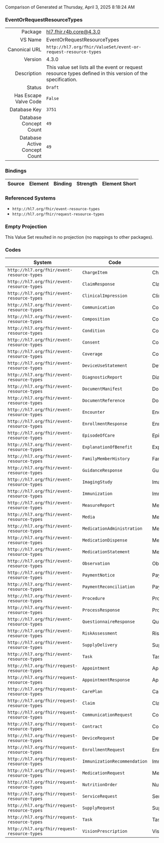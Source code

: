 Comparison of 
Generated at Thursday, April 3, 2025 8:18:24 AM

### EventOrRequestResourceTypes

|      |     |
| ---: | --- |
| Package | hl7.fhir.r4b.core@4.3.0 |
| VS Name | EventOrRequestResourceTypes |
| Canonical URL | `http://hl7.org/fhir/ValueSet/event-or-request-resource-types` |
| Version | 4.3.0 |
| Description | This value set lists all the event or request resource types defined in this version of the specification. |
| Status | `Draft` |
| Has Escape Valve Code | `False` |
| Database Key | `3751` |
| Database Concept Count | `49` |
| Database Active Concept Count | `49` |
### Bindings

| Source | Element | Binding | Strength | Element Short |
| ------ | ------- | ------- | -------- | ------------- |

### Referenced Systems

* `http://hl7.org/fhir/event-resource-types`
* `http://hl7.org/fhir/request-resource-types`
### Empty Projection

This Value Set resulted in no projection (no mappings to other packages).

### Codes

| System | Code | Display |
| ------ | ---- | ------- |
| `http://hl7.org/fhir/event-resource-types` | `ChargeItem` | ChargeItem |
| `http://hl7.org/fhir/event-resource-types` | `ClaimResponse` | ClaimResponse |
| `http://hl7.org/fhir/event-resource-types` | `ClinicalImpression` | ClinicalImpression |
| `http://hl7.org/fhir/event-resource-types` | `Communication` | Communication |
| `http://hl7.org/fhir/event-resource-types` | `Composition` | Composition |
| `http://hl7.org/fhir/event-resource-types` | `Condition` | Condition |
| `http://hl7.org/fhir/event-resource-types` | `Consent` | Consent |
| `http://hl7.org/fhir/event-resource-types` | `Coverage` | Coverage |
| `http://hl7.org/fhir/event-resource-types` | `DeviceUseStatement` | DeviceUseStatement |
| `http://hl7.org/fhir/event-resource-types` | `DiagnosticReport` | DiagnosticReport |
| `http://hl7.org/fhir/event-resource-types` | `DocumentManifest` | DocumentManifest |
| `http://hl7.org/fhir/event-resource-types` | `DocumentReference` | DocumentReference |
| `http://hl7.org/fhir/event-resource-types` | `Encounter` | Encounter |
| `http://hl7.org/fhir/event-resource-types` | `EnrollmentResponse` | EnrollmentResponse |
| `http://hl7.org/fhir/event-resource-types` | `EpisodeOfCare` | EpisodeOfCare |
| `http://hl7.org/fhir/event-resource-types` | `ExplanationOfBenefit` | ExplanationOfBenefit |
| `http://hl7.org/fhir/event-resource-types` | `FamilyMemberHistory` | FamilyMemberHistory |
| `http://hl7.org/fhir/event-resource-types` | `GuidanceResponse` | GuidanceResponse |
| `http://hl7.org/fhir/event-resource-types` | `ImagingStudy` | ImagingStudy |
| `http://hl7.org/fhir/event-resource-types` | `Immunization` | Immunization |
| `http://hl7.org/fhir/event-resource-types` | `MeasureReport` | MeasureReport |
| `http://hl7.org/fhir/event-resource-types` | `Media` | Media |
| `http://hl7.org/fhir/event-resource-types` | `MedicationAdministration` | MedicationAdministration |
| `http://hl7.org/fhir/event-resource-types` | `MedicationDispense` | MedicationDispense |
| `http://hl7.org/fhir/event-resource-types` | `MedicationStatement` | MedicationStatement |
| `http://hl7.org/fhir/event-resource-types` | `Observation` | Observation |
| `http://hl7.org/fhir/event-resource-types` | `PaymentNotice` | PaymentNotice |
| `http://hl7.org/fhir/event-resource-types` | `PaymentReconciliation` | PaymentReconciliation |
| `http://hl7.org/fhir/event-resource-types` | `Procedure` | Procedure |
| `http://hl7.org/fhir/event-resource-types` | `ProcessResponse` | ProcessResponse |
| `http://hl7.org/fhir/event-resource-types` | `QuestionnaireResponse` | QuestionnaireResponse |
| `http://hl7.org/fhir/event-resource-types` | `RiskAssessment` | RiskAssessment |
| `http://hl7.org/fhir/event-resource-types` | `SupplyDelivery` | SupplyDelivery |
| `http://hl7.org/fhir/event-resource-types` | `Task` | Task |
| `http://hl7.org/fhir/request-resource-types` | `Appointment` | Appointment |
| `http://hl7.org/fhir/request-resource-types` | `AppointmentResponse` | AppointmentResponse |
| `http://hl7.org/fhir/request-resource-types` | `CarePlan` | CarePlan |
| `http://hl7.org/fhir/request-resource-types` | `Claim` | Claim |
| `http://hl7.org/fhir/request-resource-types` | `CommunicationRequest` | CommunicationRequest |
| `http://hl7.org/fhir/request-resource-types` | `Contract` | Contract |
| `http://hl7.org/fhir/request-resource-types` | `DeviceRequest` | DeviceRequest |
| `http://hl7.org/fhir/request-resource-types` | `EnrollmentRequest` | EnrollmentRequest |
| `http://hl7.org/fhir/request-resource-types` | `ImmunizationRecommendation` | ImmunizationRecommendation |
| `http://hl7.org/fhir/request-resource-types` | `MedicationRequest` | MedicationRequest |
| `http://hl7.org/fhir/request-resource-types` | `NutritionOrder` | NutritionOrder |
| `http://hl7.org/fhir/request-resource-types` | `ServiceRequest` | ServiceRequest |
| `http://hl7.org/fhir/request-resource-types` | `SupplyRequest` | SupplyRequest |
| `http://hl7.org/fhir/request-resource-types` | `Task` | Task |
| `http://hl7.org/fhir/request-resource-types` | `VisionPrescription` | VisionPrescription |
